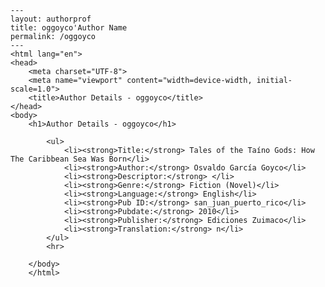 
    ---
    layout: authorprof
    title: oggoyco'Author Name 
    permalink: /oggoyco
    ---
    <html lang="en">
    <head>
        <meta charset="UTF-8">
        <meta name="viewport" content="width=device-width, initial-scale=1.0">
        <title>Author Details - oggoyco</title>
    </head>
    <body>
        <h1>Author Details - oggoyco</h1>
        
            <ul>
                <li><strong>Title:</strong> Tales of the Taíno Gods: How The Caribbean Sea Was Born</li>
                <li><strong>Author:</strong> Osvaldo García Goyco</li>
                <li><strong>Descriptor:</strong> </li>
                <li><strong>Genre:</strong> Fiction (Novel)</li>
                <li><strong>Language:</strong> English</li>
                <li><strong>Pub ID:</strong> san_juan_puerto_rico</li>
                <li><strong>Pubdate:</strong> 2010</li>
                <li><strong>Publisher:</strong> Ediciones Zuimaco</li>
                <li><strong>Translation:</strong> n</li>
            </ul>
            <hr>
            
        </body>
        </html>
        